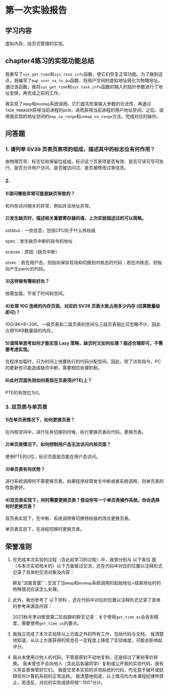 ﻿# 第一次实验报告

## 学习内容

虚拟内存，段页式管理的实现。

## chapter4练习的实现功能总结

我重写了`sys_get_time`和`sys_task_info`函数，使它们恢复正常功能。为了做到这点，我编写了`map_user_va_to_pa`函数，将用户空间的虚拟地址转化为物理地址。通过该函数，我将`sys_get_time`和`sys_task_info`函数的输入的指针参数进行了地址变换，再完成之前的工作。

我实现了`mmap`和`munmap`系统调用。它们首先检查输入参数的合法性，再通过`TASK_MANAGER`获得当前进程的pcb，进而获得当前进程的用户地址空间。之后，调用我实现的地址空间的`map_va_range`和`unmap_va_range`方法，完成对应的操作。

## 问答题

### 1. 请列举 SV39 页表页表项的组成，描述其中的标志位有何作用？

由物理页号、标志位和保留位组成。标识这个页表项是否有效、是否可读可写可执行、是否允许用户访问、是否被访问过、是否被修改过等信息。

### 2.

#### 1)请问哪些异常可能是缺页导致的？

和内存访问相关的异常，例如非法地址异常。

#### 2)发生缺页时，描述相关重要寄存器的值，上次实验描述过的可以简略。

sstatus：一些信息，包括CPU处于什么特权级

spec：发生缺页中断的指令的地址

scause：原因（缺页中断）

stvec：若在用户态，则指向保存现场和切换到内核态的代码；若在内核态，则指向产生panic的代码。

#### 3)这样做有哪些好处？

按需加载，节省了时间和空间。

#### 4)处理 10G 连续的内存页面，对应的 SV39 页表大致占用多少内存 (估算数量级即可)？

10G/4K*8=20K。一级页表和二级页表的空间与三级页表相比可忽略不计，因此占用10KB数量级的内存。

#### 5)请简单思考如何才能实现 Lazy 策略，缺页时又如何处理？描述合理即可，不需要考虑实现。

在程序加载时，只为时间上快要执行的代码分配空间。因此，除了访存指令，PC的更新也可能造成缺页中断，需要相应处理机制。

#### 6)此时页面失效如何表现在页表项(PTE)上？

PTE的有效位为0。

### 3. 双页表与单页表

#### 1)在单页表情况下，如何更换页表？

在内核空间中，进行任务切换的时候，执行更换页表的代码，更换页表。

#### 2)单页表情况下，如何控制用户态无法访问内核页面？

使用PTE的U位，标识页面是否能在用户态访问。

#### 3)单页表有何优势？

进行系统调用时不需更换页表。如果程序经常发生中断或者系统调用，则单页表的性能更好。

#### 4)双页表实现下，何时需要更换页表？假设你写一个单页表操作系统，你会选择何时更换页表？

双页表实现下，在中断、系统调用等切换特权级的场合更换页表。

单页表实现下，在进程切换时更换页表。

## 荣誉准则

1. 在完成本次实验的过程（含此前学习的过程）中，我曾分别与 以下各位 就（与本次实验相关的）以下方面做过交流，还在代码中对应的位置以注释形式记录了具体的交流对象及内容：

    群友“涼風青葉”：交流了当`mmap`和`munmap`系统调用的起始地址=结束地址时的特殊情况应该怎么处理。

2. 此外，我也参考了 以下资料 ，还在代码中对应的位置以注释形式记录了具体的参考来源及内容：

    2023秋冬季训练营第二阶段群的聊天记录：关于使用`get_time_ms`会丢失精度，需要使用`get_time_us`的要点。

3. 我独立完成了本次实验除以上方面之外的所有工作，包括代码与文档。 我清楚地知道，从以上方面获得的信息在一定程度上降低了实验难度，可能会影响起评分。

4. 我从未使用过他人的代码，不管是原封不动地复制，还是经过了某些等价转换。 我未曾也不会向他人（含此后各届同学）复制或公开我的实验代码，我有义务妥善保管好它们。 我提交至本实验的评测系统的代码，均无意于破坏或妨碍任何计算机系统的正常运转。 我清楚地知道，以上情况均为本课程纪律所禁止，若违反，对应的实验成绩将按“-100”分计。